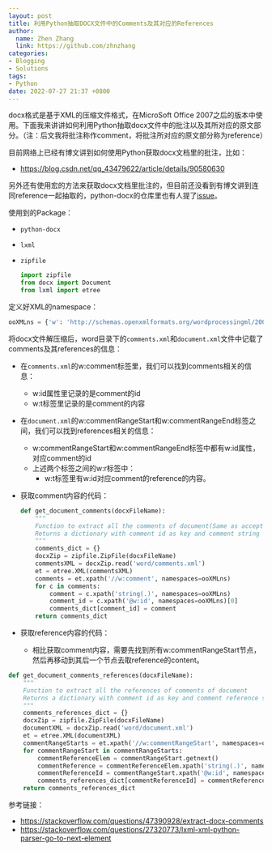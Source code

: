 ```yaml
---
layout: post
title: 利用Python抽取DOCX文件中的Comments及其对应的References
author:
  name: Zhen Zhang
  link: https://github.com/zhnzhang
categories:
- Blogging
- Solutions
tags:
- Python
date: 2022-07-27 21:37 +0800
---
```

docx格式是基于XML的压缩文件格式，在MicroSoft Office 2007之后的版本中使用。下面我来讲讲如何利用Python抽取docx文件中的批注以及其所对应的原文部分。（注：后文我将批注称作comment，将批注所对应的原文部分称为reference）

目前网络上已经有博文讲到如何使用Python获取docx文档里的批注，比如：

- https://blog.csdn.net/qq_43479622/article/details/90580630

另外还有使用宏的方法来获取docx文档里批注的，但目前还没看到有博文讲到连同reference一起抽取的，python-docx的仓库里也有人提了[issue](https://github.com/python-openxml/python-docx/issues/483)。

使用到的Package：

- `python-docx`

- `lxml`

- `zipfile`

  ```python
  import zipfile
  from docx import Document
  from lxml import etree
  ```

定义好XML的namespace：

```python
ooXMLns = {'w': 'http://schemas.openxmlformats.org/wordprocessingml/2006/main'}
```

将docx文件解压缩后，word目录下的`comments.xml`和`document.xml`文件中记载了comments及其references的信息：

- 在`comments.xml`的w:comment标签里，我们可以找到comments相关的信息：

  - w:id属性里记录的是comment的id
  - w:t标签里记录的是comment的内容

- 在`document.xml`的w:commentRangeStart和w:commentRangeEnd标签之间，我们可以找到references相关的信息：

  - w:commentRangeStart和w:commentRangeEnd标签中都有w:id属性，对应comment的id
  - 上述两个标签之间的w:r标签中：
    - w:t标签里有w:id对应comment的reference的内容。

- 获取comment内容的代码：

  ```python
  def get_document_comments(docxFileName):
      """
      Function to extract all the comments of document(Same as accepted answer)
      Returns a dictionary with comment id as key and comment string as value
      """
      comments_dict = {}
      docxZip = zipfile.ZipFile(docxFileName)
      commentsXML = docxZip.read('word/comments.xml')
      et = etree.XML(commentsXML)
      comments = et.xpath('//w:comment', namespaces=ooXMLns)
      for c in comments:
          comment = c.xpath('string(.)', namespaces=ooXMLns)
          comment_id = c.xpath('@w:id', namespaces=ooXMLns)[0]
          comments_dict[comment_id] = comment
      return comments_dict
  ```

- 获取reference内容的代码：

  - 相比获取comment内容，需要先找到所有w:commentRangeStart节点，然后再移动到其后一个节点去取reference的content。

```python
def get_document_comments_references(docxFileName):
    """
    Function to extract all the references of comments of document
    Returns a dictionary with comment id as key and comment reference string as value
    """
    comments_references_dict = {}
    docxZip = zipfile.ZipFile(docxFileName)
    documentXML = docxZip.read('word/document.xml')
    et = etree.XML(documentXML)
    commentRangeStarts = et.xpath('//w:commentRangeStart', namespaces=ooXMLns)
    for commentRangeStart in commentRangeStarts:
        commentReferenceElem = commentRangeStart.getnext()
        commentReference = commentReferenceElem.xpath('string(.)', namespaces=ooXMLns)
        commentReferenceId = commentRangeStart.xpath('@w:id', namespaces=ooXMLns)[0]
        comments_references_dict[commentReferenceId] = commentReference
    return comments_references_dict
```



参考链接：

- https://stackoverflow.com/questions/47390928/extract-docx-comments
- https://stackoverflow.com/questions/27320773/lxml-xml-python-parser-go-to-next-element
